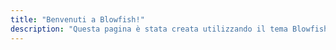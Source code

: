 ```yaml
---
title: "Benvenuti a Blowfish!"
description: "Questa pagina è stata creata utilizzando il tema Blowfish per Hugo."
---
```

<!-- <div class="flex px-4 py-2 mb-8 text-base rounded-md bg-primary-100 dark:bg-primary-900">
  <span class="flex items-center ltr:pr-3 rtl:pl-3 text-primary-400">
    {{< icon "triangle-exclamation" >}}
  </span>
  <span class="flex items-center justify-between grow dark:text-neutral-300">
    <span class="prose dark:prose-invert">Questa è una demo del layout <code id="layout">background</code>.</span>
    <pulsante
      id="interruttore-layout-pulsante"
      class="px-4 !text-neutral !no-underline round-md bg-primary-600 hover:!bg-primary-500 dark:bg-primary-800 dark:hover:!bg-primary-700"
    >
      Cambia layout &orarr;
    </pulsante>
  </span>
</div>


```node
npx blowfish-tools
```  

{{< youtubeLite id="SgXhGb-7QbU" label="Demo degli strumenti Blowfish" >}} -->